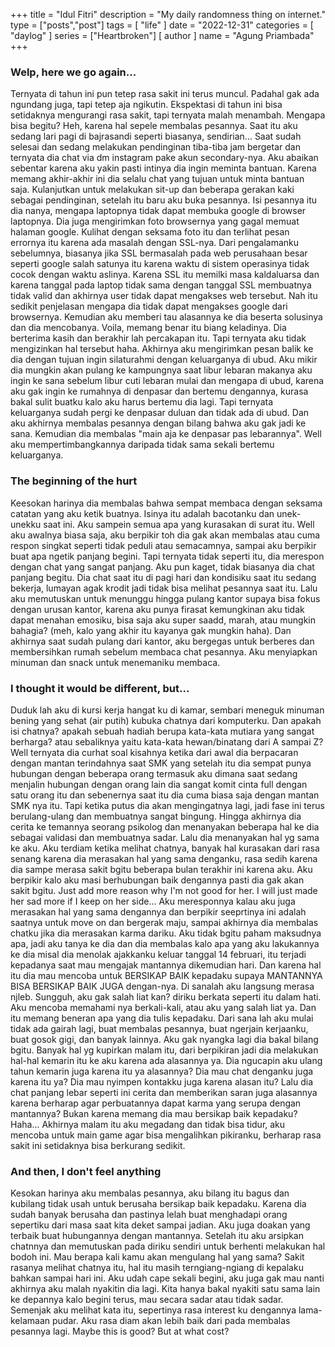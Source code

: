 +++
title = "Idul Fitri"
description = "My daily randomness thing on internet."
type = ["posts","post"]
tags = [
    "life"
]
date = "2022-12-31"
categories = [
    "daylog"
]
series = ["Heartbroken"]
[ author ]
  name = "Agung Priambada"
+++

### Welp, here we go again...

Ternyata di tahun ini pun tetep rasa sakit ini terus muncul. Padahal gak ada ngundang juga, tapi tetep aja ngikutin. Ekspektasi di tahun ini bisa setidaknya mengurangi rasa sakit, tapi ternyata malah menambah. Mengapa bisa begitu? Heh, karena hal sepele membalas pesannya. Saat itu aku sedang lari pagi di bajrasandi seperti biasanya, sendirian... Saat sudah selesai dan sedang melakukan pendinginan tiba-tiba jam bergetar dan ternyata dia chat via dm instagram pake akun secondary-nya. Aku abaikan sebentar karena aku yakin pasti intinya dia ingin meminta bantuan. Karena memang akhir-akhir ini dia selalu chat yang tujuan untuk minta bantuan saja. Kulanjutkan untuk melakukan sit-up dan beberapa gerakan kaki sebagai pendinginan, setelah itu baru aku buka pesannya. Isi pesannya itu dia nanya, mengapa laptopnya tidak dapat membuka google di browser laptopnya. Dia juga mengirimkan foto browsernya yang gagal memuat halaman google. Kulihat dengan seksama foto itu dan terlihat pesan errornya itu karena ada masalah dengan SSL-nya. Dari pengalamanku sebelumnya, biasanya jika SSL bermasalah pada web perusahaan besar seperti google salah satunya itu karena waktu di sistem operasinya tidak cocok dengan waktu aslinya. Karena SSL itu memilki masa kaldaluarsa dan karena tanggal pada laptop tidak sama dengan tanggal SSL membuatnya tidak valid dan akhirnya user tidak dapat mengakses web tersebut. Nah itu sedikit penjelasan mengapa dia tidak dapat mengakses google dari browsernya. Kemudian aku memberi tau alasannya ke dia beserta solusinya dan dia mencobanya. Voila, memang benar itu biang keladinya. Dia berterima kasih dan berakhir lah percakapan itu. Tapi ternyata aku tidak mengizinkan hal tersebut haha. Akhirnya aku mengirimkan pesan balik ke dia dengan tujuan ingin silaturahmi dengan keluarganya di ubud. Aku mikir dia mungkin akan pulang ke kampungnya saat libur lebaran makanya aku ingin ke sana sebelum libur cuti lebaran mulai dan mengapa di ubud, karena aku gak ingin ke rumahnya di denpasar dan bertemu dengannya, kurasa bakal sulit buatku kalo aku harus bertemu dia lagi. Tapi ternyata keluarganya sudah pergi ke denpasar duluan dan tidak ada di ubud. Dan aku akhirnya membalas pesannya dengan bilang bahwa aku gak jadi ke sana. Kemudian dia membalas "main aja ke denpasar pas lebarannya". Well aku mempertimbangkannya daripada tidak sama sekali bertemu keluarganya.

### The beginning of the hurt

Keesokan harinya dia membalas bahwa sempat membaca dengan seksama catatan yang aku ketik buatnya. Isinya itu adalah bacotanku dan unek-unekku saat ini. Aku sampein semua apa yang kurasakan di surat itu. Well aku awalnya biasa saja, aku berpikir toh dia gak akan membalas atau cuma respon singkat seperti tidak peduli atau semacamnya, sampai aku berpikir buat apa ngetik panjang begini. Tapi ternyata tidak seperti itu, dia merespon dengan chat yang sangat panjang. Aku pun kaget, tidak biasanya dia chat panjang begitu. Dia chat saat itu di pagi hari dan kondisiku saat itu sedang bekerja, lumayan agak krodit jadi tidak bisa melihat pesannya saat itu. Lalu aku memutuskan untuk menunggu hingga pulang kantor supaya bisa fokus dengan urusan kantor, karena aku punya firasat kemungkinan aku tidak dapat menahan emosiku, bisa saja aku super saadd, marah, atau mungkin bahagia? (meh, kalo yang akhir itu kayanya gak mungkin haha). Dan akhirnya saat sudah pulang dari kantor, aku bergegas untuk berberes dan membersihkan rumah sebelum membaca chat pesannya. Aku menyiapkan minuman dan snack untuk menemaniku membaca.

### I thought it would be different, but...

Duduk lah aku di kursi kerja hangat ku di kamar, sembari meneguk minuman bening yang sehat (air putih) kubuka chatnya dari komputerku. Dan apakah isi chatnya? apakah sebuah hadiah berupa kata-kata mutiara yang sangat berharga? atau sebaliknya yaitu kata-kata hewan/binatang dari A sampai Z? Well ternyata dia curhat soal kisahnya ketika dari awal dia berpacaran dengan mantan terindahnya saat SMK yang setelah itu dia sempat punya hubungan dengan beberapa orang termasuk aku dimana saat sedang menjalin hubungan dengan orang lain dia sangat komit cinta full dengan satu orang itu dan sebenernya saat itu dia cuma biasa saja dengan mantan SMK nya itu. Tapi ketika putus dia akan mengingatnya lagi, jadi fase ini terus berulang-ulang dan membuatnya sangat bingung. Hingga akhirnya dia cerita ke temannya seorang psikolog dan menanyakan beberapa hal ke dia sebagai validasi dan membuatnya sadar. Lalu dia menanyakan hal yg sama ke aku. Aku terdiam ketika melihat chatnya, banyak hal kurasakan dari rasa senang karena dia merasakan hal yang sama denganku, rasa sedih karena dia sampe merasa sakit bgitu beberapa bulan terakhir ini karena aku. Aku berpikir kalo aku masi berhubungan baik dengannya pasti dia gak akan sakit bgitu. Just add more reason why I'm not good for her. I will just made her sad more if I keep on her side... Aku meresponnya kalau aku juga merasakan hal yang sama dengannya dan berpikir seeprtinya ini adalah saatnya untuk move on dan bergerak maju, sampai akhirnya dia membalas chatku jika dia merasakan karma dariku. Aku tidak bgitu paham maksudnya apa, jadi aku tanya ke dia dan dia membalas kalo apa yang aku lakukannya ke dia misal dia menolak ajakkanku keluar tanggal 14 februari, itu terjadi kepadanya saat mau mengajak mantannya dikemudian hari. Dan karena hal itu dia mau mencoba untuk BERSIKAP BAIK kepadaku supaya MANTANNYA BISA BERSIKAP BAIK JUGA dengan-nya. Di sanalah aku langsung merasa njleb. Sungguh, aku gak salah liat kan? diriku berkata seperti itu dalam hati. Aku mencoba memahami nya berkali-kali, atau aku yang salah liat ya. Dan itu memang beneran apa yang dia tulis kepadaku. Dari sana lah aku mulai tidak ada gairah lagi, buat membalas pesannya, buat ngerjain kerjaanku, buat gosok gigi, dan banyak lainnya. Aku gak nyangka lagi dia bakal bilang bgitu. Banyak hal yg kupirkan malam itu, dari berpikiran jadi dia melakukan hal-hal kemarin itu ke aku karena ada alasannya ya. Dia ngucapin aku ulang tahun kemarin juga karena itu ya alasannya? Dia mau chat denganku juga karena itu ya? Dia mau nyimpen kontakku juga karena alasan itu? Lalu dia chat panjang lebar seperti ini cerita dan memberikan saran juga alasannya karena berharap agar perbuatannya dapat karma yang serupa dengan mantannya? Bukan karena memang dia mau bersikap baik kepadaku? Haha... Akhirnya malam itu aku megadang dan tidak bisa tidur, aku mencoba untuk main game agar bisa mengalihkan pikiranku, berharap rasa sakit ini setidaknya bisa berkurang sedikit. 

### And then, I don't feel anything

Kesokan harinya aku membalas pesannya, aku bilang itu bagus dan kubilang tidak usah untuk berusaha bersikap baik kepadaku. Karena dia sudah banyak berusaha dan pastinya lelah buat menghadapi orang sepertiku dari masa saat kita deket sampai jadian. Aku juga doakan yang terbaik buat hubungannya dengan mantannya. Setelah itu aku arsipkan chatnnya dan memutuskan pada diriku sendiri untuk berhenti melakukan hal bodoh ini. Mau berapa kali kamu akan mengulang hal yang sama? Sakit rasanya melihat chatnya itu, hal itu masih terngiang-ngiang di kepalaku bahkan sampai hari ini. Aku udah cape sekali begini, aku juga gak mau nanti akhirnya aku malah nyakitin dia lagi. Kita hanya bakal nyakiti satu sama lain ke depannya kalo begini terus, mau secara sadar atau tidak sadar. 
Semenjak aku melihat kata itu, sepertinya rasa interest ku dengannya lama-kelamaan pudar. Aku rasa diam akan lebih baik dari pada membalas pesannya lagi. Maybe this is good? But at what cost?   
